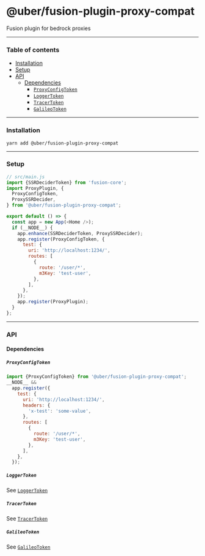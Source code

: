 # @uber/fusion-plugin-proxy-compat

Fusion plugin for bedrock proxies

---

### Table of contents

* [Installation](#installation)
* [Setup](#setup)
* [API](#api)
  * [Dependencies](#dependencies)
    * [`ProxyConfigToken`](#proxyconfigtoken)
    * [`LoggerToken`](#loggertoken)
    * [`TracerToken`](#tracertoken)
    * [`GalileoToken`](#galileotoken)

---

### Installation

```
yarn add @uber/fusion-plugin-proxy-compat
```

---

### Setup

```js
// src/main.js
import {SSRDeciderToken} from 'fusion-core';
import ProxyPlugin, {
  ProxyConfigToken,
  ProxySSRDecider,
} from '@uber/fusion-plugin-proxy-compat';

export default () => {
  const app = new App(<Home />);
  if (__NODE__) {
    app.enhance(SSRDeciderToken, ProxySSRDecider);
    app.register(ProxyConfigToken, {
      test: {
        uri: 'http://localhost:1234/',
        routes: [
          {
            route: '/user/*',
            m3Key: 'test-user',
          },
        ],
      },
    });
    app.register(ProxyPlugin);
  }
};
```

---

### API

#### Dependencies

##### `ProxyConfigToken`

```js
import {ProxyConfigToken} from '@uber/fusion-plugin-proxy-compat';
__NODE__ &&
  app.register({
    test: {
      uri: 'http://localhost:1234/',
      headers: {
        'x-test': 'some-value',
      },
      routes: [
        {
          route: '/user/*',
          m3Key: 'test-user',
        },
      ],
    },
  });
```

##### `LoggerToken`

See [`LoggerToken`](https://github.com/fusionjs/fusion-tokens#loggertoken)

##### `TracerToken`

See [`TracerToken`](https://engdocs.uberinternal.com/web/api/uber-fusion-plugin-tracer#tracertoken)

##### `GalileoToken`

See [`GalileoToken`](https://engdocs.uberinternal.com/web/api/uber-fusion-plugin-galileo#galileotoken)
